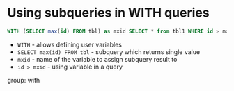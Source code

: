 # Using subqueries in WITH queries

```sql
WITH (SELECT max(id) FROM tbl) as mxid SELECT * from tbl1 WHERE id > mxid
```

- `WITH` - allows defining user variables
- `SELECT max(id) FROM tbl` - subquery which returns single value
- `mxid` - name of the variable to assign subquery result to
- `id > mxid` - using variable in a query

group: with


